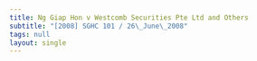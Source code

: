 ```yaml
---
title: Ng Giap Hon v Westcomb Securities Pte Ltd and Others
subtitle: "[2008] SGHC 101 / 26\_June\_2008"
tags: null
layout: single
---
```


